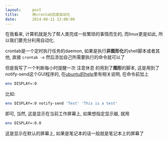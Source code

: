 ```yaml
---
layout:     post
title:      用crontab完成自动化
date:       2014-06-11 12:00:00
---
```


在我看来, 计算机就是为了帮人类完成一些繁琐的事情而生的, 而linux更是如此, 所以我们要充分利用自动化.

crontab是一个定时执行任务的daemon, 如果是执行**非图形化**的shell脚本或者其他, 直接 `crontab -e` 然后添加自己所需要执行的命令就可以了

但是我写了一个判断每小时提醒一次 注意休息 的用到了**图形**的脚本, 这是用到了notify-send这个GUI程序的, 在[ubuntu的help](https://help.ubuntu.com/community/CronHowto#GUI%20Applications)里有相关说明, 在命令前加上

```bash
env DISPLAY=:0
```

比如:

```bash
env DISPLAY=:0 notify-send 'Test' 'This is a test'
```

即可, 当然, 这是显示在当前工作屏幕上, 如果想指定显示器, 就用

```bash 
env DISPLAY=:0.0 
```

这是显示在默认的屏幕上, 如果是笔记本的话一般就是笔记本上的屏幕了
